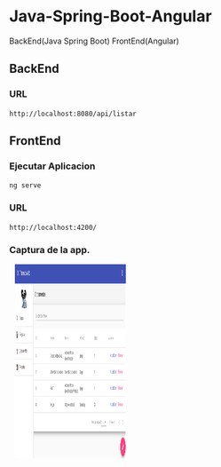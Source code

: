 # Java-Spring-Boot-Angular
BackEnd(Java Spring Boot) FrontEnd(Angular)
## BackEnd
### URL
	http://localhost:8080/api/listar
	
	
## FrontEnd
### Ejecutar Aplicacion
	ng serve
### URL
	http://localhost:4200/


	
	
### Captura de la app.
<img src="https://github.com/limbertlopezl/Java-Spring-Boot-Angular/blob/master/captura.png" width="200" height="350" HSPACE="10"/>